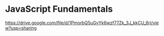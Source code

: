 # JavaScript Fundamentals

<https://drive.google.com/file/d/1PmorbQ5uGyYk6wzf77Zk_3J_kkCU_6rj/view?usp=sharing>
